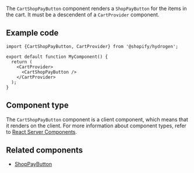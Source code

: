 <!-- This file is generated from source code in the Shopify/hydrogen repo. Edit the files in /packages/hydrogen/src/components/CartShopPayButton and run 'yarn generate-docs' at the root of this repo. For more information, refer to https://github.com/Shopify/shopify-dev/blob/master/content/internal/operations/hydrogen-reference-docs.md. -->

The `CartShopPayButton` component renders a `ShopPayButton` for the items in the cart.
It must be a descendent of a `CartProvider` component.

## Example code

```tsx
import {CartShopPayButton, CartProvider} from '@shopify/hydrogen';

export default function MyComponent() {
  return (
    <CartProvider>
      <CartShopPayButton />
    </CartProvider>
  );
}
```

## Component type

The `CartShopPayButton` component is a client component, which means that it renders on the client. For more information about component types, refer to [React Server Components](/custom-storefronts/hydrogen/framework/react-server-components).

## Related components

- [ShopPayButton](/api/hydrogen/components/primitive/shoppaybutton)
